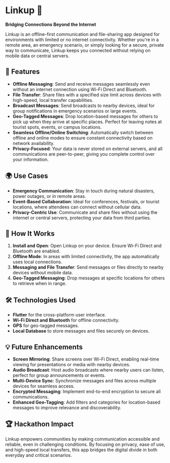 # Linkup 📡  
**Bridging Connections Beyond the Internet**

Linkup is an offline-first communication and file-sharing app designed for environments with limited or no internet connectivity. Whether you're in a remote area, an emergency scenario, or simply looking for a secure, private way to communicate, Linkup keeps you connected without relying on mobile data or central servers.

## 🚀 Features
- **Offline Messaging**: Send and receive messages seamlessly even without an internet connection using Wi-Fi Direct and Bluetooth.
- **File Transfer**: Share files with a specified size limit across devices with high-speed, local transfer capabilities.
- **Broadcast Messages**: Send broadcasts to nearby devices, ideal for group notifications in emergency scenarios or large events.
- **Geo-Tagged Messages**: Drop location-based messages for others to pick up when they arrive at specific places. Perfect for leaving notes at tourist spots, events, or campus locations.
- **Seamless Offline/Online Switching**: Automatically switch between offline and online modes to ensure constant connectivity based on network availability.
- **Privacy-Focused**: Your data is never stored on external servers, and all communications are peer-to-peer, giving you complete control over your information.

## 🌍 Use Cases
- **Emergency Communication**: Stay in touch during natural disasters, power outages, or in remote areas.
- **Event-Based Collaboration**: Ideal for conferences, festivals, or tourist locations, where attendees can connect without cellular data.
- **Privacy-Centric Use**: Communicate and share files without using the internet or central servers, protecting your data from third parties.

## 📲 How It Works
1. **Install and Open**: Open Linkup on your device. Ensure Wi-Fi Direct and Bluetooth are enabled.
2. **Offline Mode**: In areas with limited connectivity, the app automatically uses local connections.
3. **Messaging and File Transfer**: Send messages or files directly to nearby devices without mobile data.
4. **Geo-Tagged Messaging**: Drop messages at specific locations for others to retrieve when in range.

## 🛠️ Technologies Used
- **Flutter** for the cross-platform user interface.
- **Wi-Fi Direct and Bluetooth** for offline connectivity.
- **GPS** for geo-tagged messages.
- **Local Database** to store messages and files securely on devices.

## 💡 Future Enhancements
- **Screen Mirroring**: Share screens over Wi-Fi Direct, enabling real-time viewing for presentations or media with nearby devices.
- **Audio Broadcast**: Host audio broadcasts where nearby users can listen, perfect for group announcements or events.
- **Multi-Device Sync**: Synchronize messages and files across multiple devices for seamless access.
- **Encrypted Messaging**: Implement end-to-end encryption to secure all communications.
- **Enhanced Geo-Tagging**: Add filters and categories for location-based messages to improve relevance and discoverability.

## 🏆 Hackathon Impact
Linkup empowers communities by making communication accessible and reliable, even in challenging conditions. By focusing on privacy, ease of use, and high-speed local transfers, this app bridges the digital divide in both everyday and critical scenarios.
